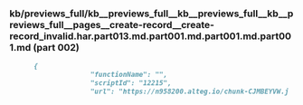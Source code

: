 ### kb/previews_full/kb__previews_full__kb__previews_full__kb__previews_full__pages__create-record__create-record_invalid.har.part013.md.part001.md.part001.md.part001.md (part 002)

```md
      {
                    "functionName": "",
                    "scriptId": "12215",
                    "url": "https://n958200.alteg.io/chunk-CJMBEYVW.j
```

```
